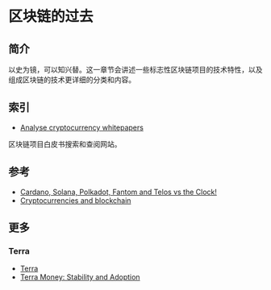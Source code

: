 # 区块链的过去

## 简介

以史为镜，可以知兴替。这一章节会讲述一些标志性区块链项目的技术特性，以及组成区块链的技术更详细的分类和内容。

## 索引

- [Analyse cryptocurrency whitepapers](https://whitepaper.io/)

区块链项目白皮书搜索和查阅网站。

## 参考

- [Cardano, Solana, Polkadot, Fantom and Telos vs the Clock!](https://medium.com/codex/cardano-solana-polkadot-fantom-and-telos-vs-the-clock-d439aa73e4a2)
- [Cryptocurrencies and blockchain](https://www.europarl.europa.eu/cmsdata/150761/TAX3%20Study%20on%20cryptocurrencies%20and%20blockchain.pdf)

## 更多

### Terra

- [Terra](https://www.terra.money/)
- [Terra Money: Stability and Adoption](https://assets.website-files.com/611153e7af981472d8da199c/618b02d13e938ae1f8ad1e45_Terra_White_paper.pdf)



